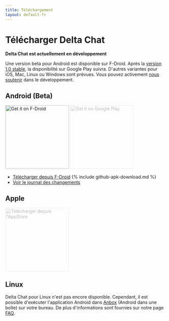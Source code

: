 ```yaml
---
title: Téléchargement
layout: default-fr
---
```


# Télécharger Delta Chat

**Delta Chat est actuellement en développement**

Une version beta pour Android est disponible sur F-Droid. Après la [version 1.0 stable](https://github.com/orgs/deltachat/projects/2?fullscreen=true), la disponibilité sur Google Play suivra.
D'autres variantes pour iOS, Mac, Linux ou Windows sont prévues.
Vous pouvez activement [nous soutenir](../fr/contribute) dans le développement.

## Android (Beta)

[<img src="../assets/home/get-it-on-fdroid.png" alt="Get it on F-Droid" width="200" />](https://f-droid.org/packages/com.b44t.messenger)
<img src="../assets/home/get-it-on-gplay.png" alt="Get it on Google Play" width="200" style="filter: opacity(.3) grayscale(100%);" />

* [Télécharger depuis F-Droid](https://f-droid.org/packages/com.b44t.messenger)
{% include github-apk-download.md %}
* [Voir le journal des changements](../en/changelog)

## Apple

<img src="../assets/home/get-it-on-ios.png" alt="Télécharger depuis l'AppStore" width="200" style="filter: opacity(.3) grayscale(100%);" />

## Linux

Delta Chat pour Linux n'est pas encore disponible. Cependant, il est possible d'exécuter l'application Android dans [Anbox](https://anbox.io) (Android dans une boîte) sur votre bureau.
De plus d'informations sont fournies sur notre page [FAQ](../fr/help#multiclient).


<!-- ## Windows -->
